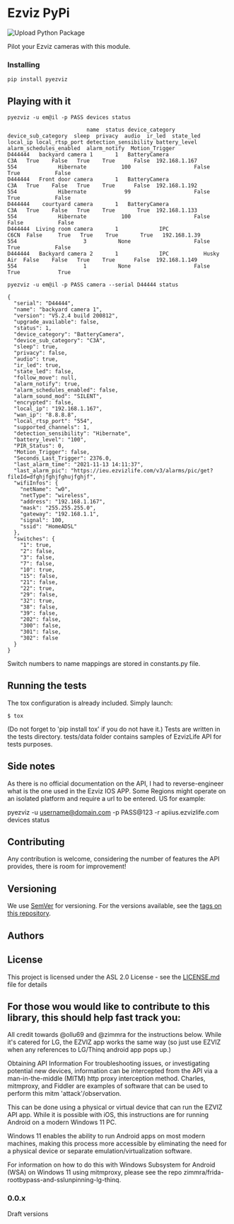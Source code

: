 # Ezviz PyPi

![Upload Python Package](https://github.com/BaQs/pyEzviz/workflows/Upload%20Python%20Package/badge.svg)

Pilot your Ezviz cameras with this module.

### Installing


```
pip install pyezviz
```

## Playing with it

```
pyezviz -u em@il -p PASS devices status
```

```
                         name  status device_category device_sub_category  sleep  privacy  audio  ir_led  state_led       local_ip local_rtsp_port detection_sensibility battery_level  alarm_schedules_enabled  alarm_notify  Motion_Trigger
D444444   backyard camera 1       1   BatteryCamera                 C3A   True    False   True    True      False  192.168.1.167             554             Hibernate           100                    False          True           False
D444444   Front door camera       1   BatteryCamera                 C3A   True    False   True    True      False  192.168.1.192             554             Hibernate            99                    False          True           False
D444444    courtyard camera       1   BatteryCamera                 C3A   True    False   True    True       True  192.168.1.133             554             Hibernate           100                    False         False           False
D444444  Living room camera       1             IPC                C6CN  False     True   True    True       True   192.168.1.39             554                     3          None                    False          True           False
D444444   Backyard camera 2       1             IPC           Husky Air  False    False   True    True      False  192.168.1.149             554                     1          None                    False          True            True

```

```
pyezviz -u em@il -p PASS camera --serial D44444 status
```

```
{
  "serial": "D44444",
  "name": "backyard camera 1",
  "version": "V5.2.4 build 200812",
  "upgrade_available": false,
  "status": 1,
  "device_category": "BatteryCamera",
  "device_sub_category": "C3A",
  "sleep": true,
  "privacy": false,
  "audio": true,
  "ir_led": true,
  "state_led": false,
  "follow_move": null,
  "alarm_notify": true,
  "alarm_schedules_enabled": false,
  "alarm_sound_mod": "SILENT",
  "encrypted": false,
  "local_ip": "192.168.1.167",
  "wan_ip": "8.8.8.8",
  "local_rtsp_port": "554",
  "supported_channels": 1,
  "detection_sensibility": "Hibernate",
  "battery_level": "100",
  "PIR_Status": 0,
  "Motion_Trigger": false,
  "Seconds_Last_Trigger": 2376.0,
  "last_alarm_time": "2021-11-13 14:11:37",
  "last_alarm_pic": "https://ieu.ezvizlife.com/v3/alarms/pic/get?fileId=dfghjfghjfghujfghjf",
  "wifiInfos": {
    "netName": "w0",
    "netType": "wireless",
    "address": "192.168.1.167",
    "mask": "255.255.255.0",
    "gateway": "192.168.1.1",
    "signal": 100,
    "ssid": "HomeADSL"
  },
  "switches": {
    "1": true,
    "2": false,
    "3": false,
    "7": false,
    "10": true,
    "15": false,
    "21": false,
    "22": true,
    "29": false,
    "32": true,
    "38": false,
    "39": false,
    "202": false,
    "300": false,
    "301": false,
    "302": false
  }
}
```

Switch numbers to name mappings are stored in constants.py file.

## Running the tests
The tox configuration is already included.
Simply launch:
```
$ tox
```

(Do not forget to 'pip install tox' if you do not have it.)
Tests are written in the tests directory.
tests/data folder contains samples of EzvizLife API for tests purposes.


## Side notes

As there is no official documentation on the API, I had to reverse-engineer what is the one used in the Ezviz IOS APP.
Some Regions might operate on an isolated platform and require a url to be entered. US for example:

pyezviz -u username@domain.com -p PASS@123 -r apiius.ezvizlife.com devices status

## Contributing

Any contribution is welcome, considering the number of features the API provides, there is room for improvement!

## Versioning

We use [SemVer](http://semver.org/) for versioning. For the versions available, see the [tags on this repository](https://github.com/baqs/pyEzviz/tags). 

## Authors

## License

This project is licensed under the ASL 2.0 License - see the [LICENSE.md](LICENSE.md) file for details

## For those wou would like to contribute to this library, this should help fast track you:

All credit towards @ollu69 and @zimmra for the instructions below. While it's catered for LG, the EZVIZ app works the same way (so just use EZVIZ when any references to LG/Thinq android app pops up.)

Obtaining API Information
For troubleshooting issues, or investigating potential new devices, information can be intercepted from the API via a man-in-the-middle (MITM) http proxy interception method. Charles, mitmproxy, and Fiddler are examples of software that can be used to perform this mitm 'attack'/observation.

This can be done using a physical or virtual device that can run the EZVIZ API app. While it is possible with iOS, this instructions are for running Android on a modern Windows 11 PC.

Windows 11 enables the ability to run Android apps on most modern machines, making this process more accessible by eliminating the need for a physical device or separate emulation/virtualization software.

For information on how to do this with Windows Subsystem for Android (WSA) on Windows 11 using mitmproxy, please see the repo zimmra/frida-rootbypass-and-sslunpinning-lg-thinq.

### 0.0.x
Draft versions
